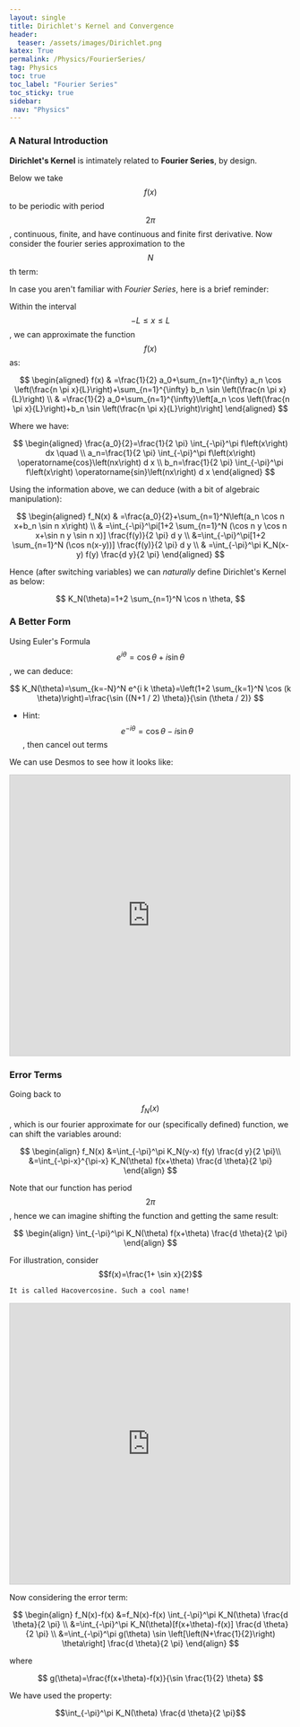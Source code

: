 ```yaml
---
layout: single
title: Dirichlet's Kernel and Convergence 
header:
  teaser: /assets/images/Dirichlet.png
katex: True
permalink: /Physics/FourierSeries/
tag: Physics
toc: true
toc_label: "Fourier Series"
toc_sticky: true
sidebar:
 nav: "Physics"
---
```

### A Natural Introduction

**Dirichlet's Kernel** is intimately related to **Fourier Series**, by design.

Below we take $$f(x)$$ to be periodic with period $$2π$$, continuous, finite, and have continuous and finite first derivative. Now consider the fourier series approximation to the $$N$$th term:

In case you aren't familiar with *Fourier Series*, here is a brief reminder:

Within the interval $$−L \leq x \leq L$$, we can approximate the function $$f(x)$$ as:

$$
\begin{aligned}
f(x) & =\frac{1}{2} a_0+\sum_{n=1}^{\infty} a_n \cos \left(\frac{n \pi x}{L}\right)+\sum_{n=1}^{\infty} b_n \sin \left(\frac{n \pi x}{L}\right) \\
& =\frac{1}{2} a_0+\sum_{n=1}^{\infty}\left[a_n \cos \left(\frac{n \pi x}{L}\right)+b_n \sin \left(\frac{n \pi x}{L}\right)\right]
\end{aligned}
$$

Where we have:

$$
\begin{aligned}
\frac{a_0}{2}=\frac{1}{2 \pi} \int_{-\pi}^\pi f\left(x\right) dx \quad \\
a_n=\frac{1}{2 \pi} \int_{-\pi}^\pi  f\left(x\right) \operatorname{cos}\left(nx\right) d x \\
b_n=\frac{1}{2 \pi} \int_{-\pi}^\pi  f\left(x\right) \operatorname{sin}\left(nx\right) d x
\end{aligned}
$$

Using the information above, we can deduce (with a bit of algebraic manipulation): 

$$
\begin{aligned}
f_N(x) & =\frac{a_0}{2}+\sum_{n=1}^N\left(a_n \cos n x+b_n \sin n x\right) \\
& =\int_{-\pi}^\pi[1+2 \sum_{n=1}^N (\cos n y \cos n x+\sin n y \sin n x)] \frac{f(y)}{2 \pi} d y \\
&=\int_{-\pi}^\pi[1+2 \sum_{n=1}^N (\cos n(x-y))] \frac{f(y)}{2 \pi} d y \\
& =\int_{-\pi}^\pi K_N(x-y) f(y) \frac{d y}{2 \pi}
\end{aligned}
$$


Hence (after switching variables) we can *naturally* define Dirichlet's Kernel as below:

$$
K_N(\theta)=1+2 \sum_{n=1}^N \cos n \theta,
$$


### A Better Form
Using Euler's Formula $$ e^{i \theta}=\cos \theta+i \sin \theta $$, we can deduce:

$$
K_N(\theta)=\sum_{k=-N}^N e^{i k \theta}=\left(1+2 \sum_{k=1}^N \cos (k \theta)\right)=\frac{\sin ((N+1 / 2) \theta)}{\sin (\theta / 2)}
$$  

 - Hint: $$e^{-i \theta}=\cos \theta-i \sin \theta$$, then cancel out terms

We can use Desmos to see how it looks like:

<iframe src="https://www.desmos.com/calculator/5l0s8t96rq?embed" width="500" height="500" style="border: 1px solid #ccc" frameborder=0></iframe>

### Error Terms
Going back to $$f_N(x)$$, which is our fourier approximate for our (specifically defined) function, we can shift the variables around:

$$
\begin{align}
f_N(x)
&=\int_{-\pi}^\pi K_N(y-x) f(y) \frac{d y}{2 \pi}\\
&=\int_{-\pi-x}^{\pi-x} K_N(\theta) f(x+\theta) \frac{d \theta}{2 \pi} 
\end{align}
$$

Note that our function has period $$2\pi$$, hence we can imagine shifting the function and getting the same result:

$$
\begin{align}
\int_{-\pi}^\pi K_N(\theta) f(x+\theta) \frac{d \theta}{2 \pi}
\end{align}
$$


For illustration, consider $$f(x)=\frac{1+ \sin x}{2}$$

```bash
It is called Hacovercosine. Such a cool name!
```

<iframe src="https://www.desmos.com/calculator/st6tgiveja?embed" width="500" height="500" style="border: 1px solid #ccc" frameborder=0></iframe>


Now considering the error term: 

$$
\begin{align}
f_N(x)-f(x) 
&=f_N(x)-f(x) \int_{-\pi}^\pi K_N(\theta) \frac{d \theta}{2 \pi} \\
&=\int_{-\pi}^\pi K_N(\theta)[f(x+\theta)-f(x)] \frac{d \theta}{2 \pi} \\
&=\int_{-\pi}^\pi g(\theta) \sin \left[\left(N+\frac{1}{2}\right) \theta\right] \frac{d \theta}{2 \pi}
\end{align}
$$

where

$$
g(\theta)=\frac{f(x+\theta)-f(x)}{\sin \frac{1}{2} \theta}
$$

We have used the property:

$$\int_{-\pi}^\pi K_N(\theta) \frac{d \theta}{2 \pi}$$



